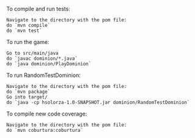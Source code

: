 To compile and run tests:

	Navigate to the directory with the pom file:
	do `mvn compile`
	do `mvn test`
To run the game:

	Go to src/main/java
	do `javac dominion/*.java`
	do `java dominion/PlayDominion`
To run RandomTestDominion:

	Navigate to the directory with the pom file:
	do `mvn package`
	Go into target/
	do `java -cp hsolorza-1.0-SNAPSHOT.jar dominion/RandomTestDominion`
To compile new code coverage:

	Navigate to the directory with the pom file:
	do `mvn coburtura:coburtura`
